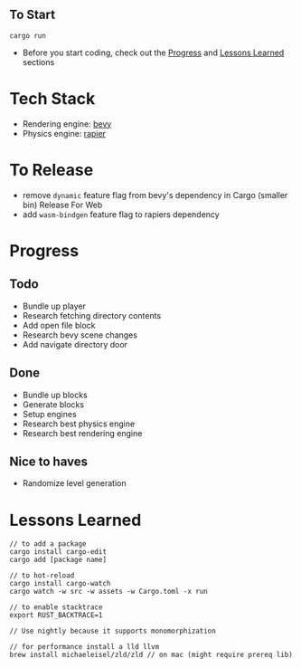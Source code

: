 ## To Start
```
cargo run
```
- Before you start coding, check out the [Progress](#Progress) and [Lessons Learned](#Lessons-Learned) sections

# Tech Stack
- Rendering engine: [bevy](https://bevyengine.org/)
- Physics engine: [rapier](https://rapier.rs/)

# To Release
- remove `dynamic` feature flag from bevy's dependency in Cargo (smaller bin)
Release For Web
- add `wasm-bindgen` feature flag to rapiers dependency 

# Progress

## Todo
- Bundle up player
- Research fetching directory contents
- Add open file block
- Research bevy scene changes
- Add navigate directory door

## Done
- Bundle up blocks
- Generate blocks
- Setup engines
- Research best physics engine
- Research best rendering engine

## Nice to haves
- Randomize level generation

# Lessons Learned
```
// to add a package
cargo install cargo-edit
cargo add [package name]

// to hot-reload
cargo install cargo-watch
cargo watch -w src -w assets -w Cargo.toml -x run

// to enable stacktrace 
export RUST_BACKTRACE=1

// Use nightly because it supports monomorphization

// for performance install a lld llvm
brew install michaeleisel/zld/zld // on mac (might require prereq lib)
```
